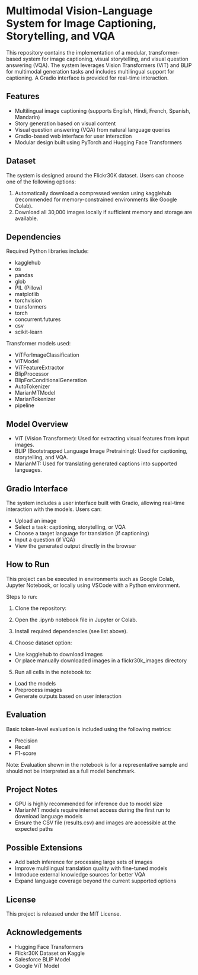 # Multimodal Vision-Language System for Image Captioning, Storytelling, and VQA

This repository contains the implementation of a modular, transformer-based system for image captioning, visual storytelling, and visual question answering (VQA). The system leverages Vision Transformers (ViT) and BLIP for multimodal generation tasks and includes multilingual support for captioning. A Gradio interface is provided for real-time interaction.

## Features

- Multilingual image captioning (supports English, Hindi, French, Spanish, Mandarin)
- Story generation based on visual content
- Visual question answering (VQA) from natural language queries
- Gradio-based web interface for user interaction
- Modular design built using PyTorch and Hugging Face Transformers

## Dataset

The system is designed around the Flickr30K dataset. Users can choose one of the following options:

1. Automatically download a compressed version using kagglehub (recommended for memory-constrained environments like Google Colab).
2. Download all 30,000 images locally if sufficient memory and storage are available.

## Dependencies


Required Python libraries include:

- kagglehub
- os
- pandas
- glob
- PIL (Pillow)
- matplotlib
- torchvision
- transformers
- torch
- concurrent.futures
- csv
- scikit-learn

Transformer models used:

- ViTForImageClassification
- ViTModel
- ViTFeatureExtractor
- BlipProcessor
- BlipForConditionalGeneration
- AutoTokenizer
- MarianMTModel
- MarianTokenizer
- pipeline

## Model Overview

- ViT (Vision Transformer): Used for extracting visual features from input images.
- BLIP (Bootstrapped Language Image Pretraining): Used for captioning, storytelling, and VQA.
- MarianMT: Used for translating generated captions into supported languages.

## Gradio Interface

The system includes a user interface built with Gradio, allowing real-time interaction with the models. Users can:

- Upload an image
- Select a task: captioning, storytelling, or VQA
- Choose a target language for translation (if captioning)
- Input a question (if VQA)
- View the generated output directly in the browser

## How to Run

This project can be executed in environments such as Google Colab, Jupyter Notebook, or locally using VSCode with a Python environment.

Steps to run:

1. Clone the repository:

2. Open the .ipynb notebook file in Jupyter or Colab.

3. Install required dependencies (see list above).

4. Choose dataset option:
- Use kagglehub to download images
- Or place manually downloaded images in a flickr30k_images directory

5. Run all cells in the notebook to:
- Load the models
- Preprocess images
- Generate outputs based on user interaction

## Evaluation

Basic token-level evaluation is included using the following metrics:

- Precision
- Recall
- F1-score

Note: Evaluation shown in the notebook is for a representative sample and should not be interpreted as a full model benchmark.

## Project Notes

- GPU is highly recommended for inference due to model size
- MarianMT models require internet access during the first run to download language models
- Ensure the CSV file (results.csv) and images are accessible at the expected paths

## Possible Extensions

- Add batch inference for processing large sets of images
- Improve multilingual translation quality with fine-tuned models
- Introduce external knowledge sources for better VQA
- Expand language coverage beyond the current supported options

## License

This project is released under the MIT License.

## Acknowledgements

- Hugging Face Transformers
- Flickr30K Dataset on Kaggle
- Salesforce BLIP Model
- Google ViT Model



